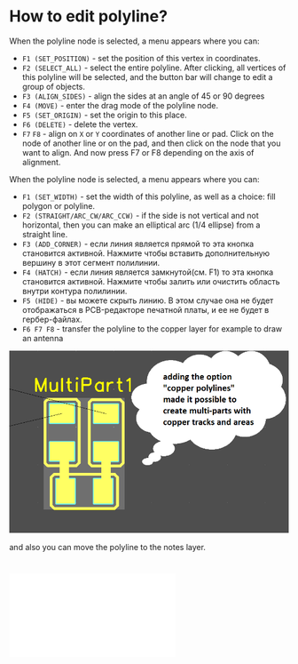 # How to edit polyline?

When the polyline node is selected, a menu appears where you can:

* `F1 (SET_POSITION)` - set the position of this vertex in coordinates.
* `F2 (SELECT_ALL)` - select the entire polyline. After clicking, all vertices of this polyline will be selected, and the button bar will change to edit a group of objects.
* `F3 (ALIGN_SIDES)` - align the sides at an angle of 45 or 90 degrees
* `F4 (MOVE)` - enter the drag mode of the polyline node.
* `F5 (SET_ORIGIN)` - set the origin to this place.
* `F6 (DELETE)` - delete the vertex.
* `F7` `F8` - align on `X` or `Y` coordinates of another line or pad. Click on the node of another line or on the pad, and then click on the node that you want to align. And now press F7 or F8 depending on the axis of alignment.

When the polyline node is selected, a menu appears where you can:

* `F1 (SET_WIDTH)` - set the width of this polyline, as well as a choice: fill polygon or polyline.
* `F2 (STRAIGHT/ARC_CW/ARC_CCW)` - if the side is not vertical and not horizontal, then you can make an elliptical arc (1/4 ellipse) from a straight line.
* `F3 (ADD_CORNER)` - если линия является прямой то эта кнопка становится активной. Нажмите чтобы вставить дополнительную вершину в этот сегмент полилинии.
* `F4 (HATCH)` - если линия является замкнутой(см. F1) то эта кнопка становится активной. Нажмите чтобы залить или очистить область внутри контура полилинии.
* `F5 (HIDE)` - вы можете скрыть линию. В этом случае она не будет отображаться в PCB-редакторе печатной платы, и ее не будет в гербер-файлах.
* `F6 F7 F8` - transfer the polyline to the copper layer for example to draw an antenna

![](pictures/multi_part.png)

and also you can move the polyline to the notes layer.

# ![return](How_to.md)
